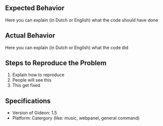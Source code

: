 ## Expected Behavior

Here you can explain (in Dutch or English) what the code should have done

## Actual Behavior

Here you can explain (in Dutch or English) what the code did

## Steps to Reproduce the Problem

  1. Explain how to reproduce
  1. People will see this
  1. This get fixed

## Specifications

  - Version of Gideon: 1.5
  - Platform: Catergory (like: music, webpanel, general command)
  